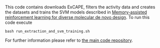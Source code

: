 This code contains downloads ExCAPE, filters the activity data and creates the datasets and trains the SVM models  described in [Memory-assisted reinforcement learning for diverse molecular de novo design](https://doi.org/10.26434/chemrxiv.12693152).
To run this code execute 
~~~~
bash run_extraction_and_svm_training.sh
~~~~

For further information please refer to [the main code repository](https://github.com/tblaschke/reinvent-memory).
